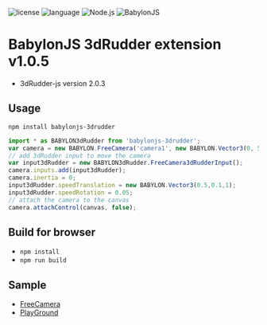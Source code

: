 ![license](https://img.shields.io/github/license/mashape/apistatus.svg)
![language](https://img.shields.io/badge/Language-javascript-green.svg) 
![Node.js](https://img.shields.io/badge/Node.js-v8.9.1-green.svg)
![BabylonJS](https://img.shields.io/badge/BabylonJS-v3.2.0-green.svg)

# BabylonJS 3dRudder extension v1.0.5
* 3dRudder-js version 2.0.3

## Usage
```npm install babylonjs-3drudder```
```javascript
import * as BABYLON3dRudder from 'babylonjs-3drudder';
var camera = new BABYLON.FreeCamera('camera1', new BABYLON.Vector3(0, 5,-5), scene);
// add 3dRudder input to move the camera
var input3dRudder = new BABYLON3dRudder.FreeCamera3dRudderInput();
camera.inputs.add(input3dRudder);
camera.inertia = 0;
input3dRudder.speedTranslation = new BABYLON.Vector3(0.5,0.1,1);
input3dRudder.speedRotation = 0.05;
// attach the camera to the canvas
camera.attachControl(canvas, false);
```

## Build for browser
* ```npm install```
* ```npm run build```

## Sample
* [FreeCamera](/examples/babylon.html)
* [PlayGround](https://playground.babylonjs.com/#ZUADV9#6)